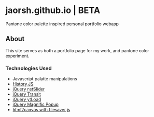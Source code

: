 # jaorsh.github.io  |  BETA
Pantone color palette inspired personal portfolio webapp

<h2>About</h2>

<p>This site serves as both a portfolio page for my work, and pantone color experiment.
</p>

<p>
<h3>Technologies Used</h3>
<ul>
<li>Javascript palatte manipulations</li>
<li><a href="https://github.com/browserstate/history.js">History JS</a></li>
<li><a href="https://github.com/lokku/jquery-nstslider">jQuery nstSlider</a></li>
<li><a href="https://github.com/rstacruz/jquery.transit">jQuery Transit</a></li>
<li><a href="https://github.com/Mythli/jquery.ytLoad">jQuery ytLoad</a></li>
<li><a href="https://github.com/dimsemenov/Magnific-Popup">jQuery Magnific Popup</a></li>
<li><a href="https://github.com/niklasvh/html2canvas">html2canvas with filesaver.js</a></li>
</ul>
